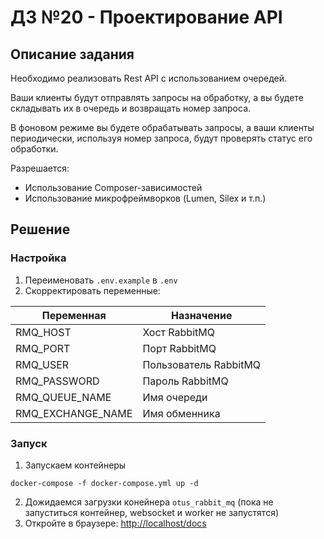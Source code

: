# ДЗ №20 - Проектирование API

## Описание задания

Необходимо реализовать Rest API с использованием очередей.

Ваши клиенты будут отправлять запросы на обработку, а вы будете складывать их в очередь и возвращать номер запроса.

В фоновом режиме вы будете обрабатывать запросы, а ваши клиенты периодически, используя номер запроса, будут проверять
статус его обработки.

Разрешается:

- Использование Composer-зависимостей
- Использование микрофреймворков (Lumen, Silex и т.п.)

## Решение
### Настройка
1. Переименовать `.env.example` в `.env`
2. Скорректировать переменные:

| Переменная        | Назначение                                           |
|-------------------|------------------------------------------------------|
| RMQ_HOST          | Хост RabbitMQ                                        |
| RMQ_PORT          | Порт RabbitMQ                                        |
| RMQ_USER          | Пользователь RabbitMQ                                |
| RMQ_PASSWORD      | Пароль RabbitMQ                                      |
| RMQ_QUEUE_NAME    | Имя очереди                                          |
| RMQ_EXCHANGE_NAME | Имя обменника                                        |

### Запуск
1. Запускаем контейнеры

```shell
docker-compose -f docker-compose.yml up -d
```

2. Дожидаемся загрузки конейнера `otus_rabbit_mq` (пока не запуститься контейнер, websocket и worker не запустятся)
3. Откройте в браузере: [http://localhost/docs](http://localhost/docs)
